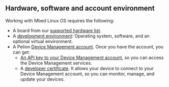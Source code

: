 ## Hardware, software and account environment

Working with Mbed Linux OS requires the following:

* A board from our [supported hardware list](../getting-started/hardware.html).
* A [development environment](../getting-started/enviornment.html): Operating system, software, and an optional virtual environment.
* A Pelion [Device Management account](../getting-started/accounts-and-certificates.html). Once you have the account, you can get:
    * [An API key to your Device Management account](../getting-started/api-keys.html), so you can access the Device Management services.
    * A [developer certificate](../getting-started/provisioning-development.html). It allows your device to connect to your Device Management account, so you can monitor, manage, and update your devices.
